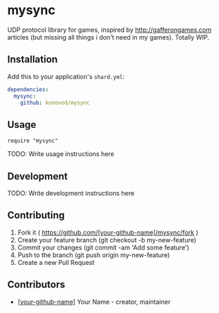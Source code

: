 # mysync

UDP protocol library for games, inspired by http://gafferongames.com articles (but missing all things i don't need in my games). Totally WIP.

## Installation

Add this to your application's `shard.yml`:

```yaml
dependencies:
  mysync:
    github: konovod/mysync
```

## Usage

```crystal
require "mysync"
```

TODO: Write usage instructions here

## Development

TODO: Write development instructions here

## Contributing

1. Fork it ( https://github.com/[your-github-name]/mysync/fork )
2. Create your feature branch (git checkout -b my-new-feature)
3. Commit your changes (git commit -am 'Add some feature')
4. Push to the branch (git push origin my-new-feature)
5. Create a new Pull Request

## Contributors

- [[your-github-name]](https://github.com/[your-github-name]) Your Name - creator, maintainer
